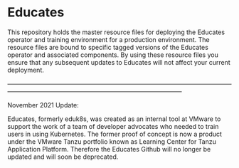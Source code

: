 Educates
========

This repository holds the master resource files for deploying the Educates operator and training environment for a production environment. The resource files are bound to specific tagged versions of the Educates operator and associated components. By using these resource files you ensure that any subsequent updates to Educates will not affect your current deployment.

 

————————————————————————————————————————————————————————————————

November 2021 Update:

Educates, formerly eduk8s, was created as an internal tool at VMware to support the work of a team of developer advocates who needed to train users in using Kubernetes. The former proof of concept is now a product under the VMware Tanzu portfolio known as Learning Center for Tanzu Application Platform. Therefore the Educates Github will no longer be updated and will soon be deprecated.
